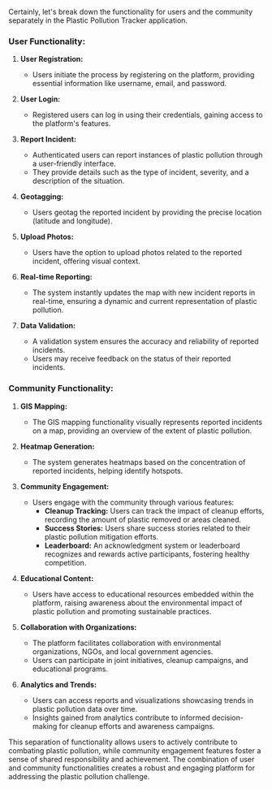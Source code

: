 Certainly, let's break down the functionality for users and the community separately in the Plastic Pollution Tracker application.

### User Functionality:

1. **User Registration:**
   - Users initiate the process by registering on the platform, providing essential information like username, email, and password.

2. **User Login:**
   - Registered users can log in using their credentials, gaining access to the platform's features.

3. **Report Incident:**
   - Authenticated users can report instances of plastic pollution through a user-friendly interface.
   - They provide details such as the type of incident, severity, and a description of the situation.

4. **Geotagging:**
   - Users geotag the reported incident by providing the precise location (latitude and longitude).

5. **Upload Photos:**
   - Users have the option to upload photos related to the reported incident, offering visual context.

6. **Real-time Reporting:**
   - The system instantly updates the map with new incident reports in real-time, ensuring a dynamic and current representation of plastic pollution.

7. **Data Validation:**
   - A validation system ensures the accuracy and reliability of reported incidents.
   - Users may receive feedback on the status of their reported incidents.

### Community Functionality:

1. **GIS Mapping:**
   - The GIS mapping functionality visually represents reported incidents on a map, providing an overview of the extent of plastic pollution.

2. **Heatmap Generation:**
   - The system generates heatmaps based on the concentration of reported incidents, helping identify hotspots.

3. **Community Engagement:**
   - Users engage with the community through various features:
     - **Cleanup Tracking:** Users can track the impact of cleanup efforts, recording the amount of plastic removed or areas cleaned.
     - **Success Stories:** Users share success stories related to their plastic pollution mitigation efforts.
     - **Leaderboard:** An acknowledgment system or leaderboard recognizes and rewards active participants, fostering healthy competition.

4. **Educational Content:**
   - Users have access to educational resources embedded within the platform, raising awareness about the environmental impact of plastic pollution and promoting sustainable practices.

5. **Collaboration with Organizations:**
   - The platform facilitates collaboration with environmental organizations, NGOs, and local government agencies.
   - Users can participate in joint initiatives, cleanup campaigns, and educational programs.

6. **Analytics and Trends:**
   - Users can access reports and visualizations showcasing trends in plastic pollution data over time.
   - Insights gained from analytics contribute to informed decision-making for cleanup efforts and awareness campaigns.

This separation of functionality allows users to actively contribute to combating plastic pollution, while community engagement features foster a sense of shared responsibility and achievement. The combination of user and community functionalities creates a robust and engaging platform for addressing the plastic pollution challenge.
